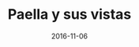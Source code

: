 ---
layout: post
categories: day-by-day
date: 2016-11-06
title: Paella y sus vistas
image:
  thumbnail: /images/blog/thumbnails/2016-11-06-paella-y-sus-vistas.jpg
  path: /images/blog/2016-11-06-paella-y-sus-vistas.jpg
---